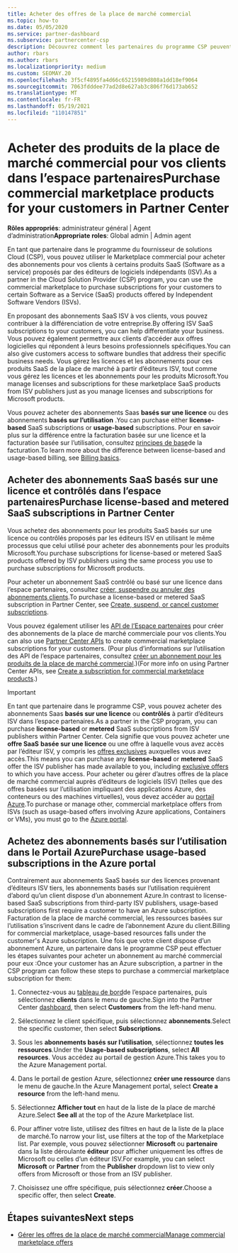 ```yaml
---
title: Acheter des offres de la place de marché commercial
ms.topic: how-to
ms.date: 05/05/2020
ms.service: partner-dashboard
ms.subservice: partnercenter-csp
description: Découvrez comment les partenaires du programme CSP peuvent utiliser le Marketplace de l’espace partenaires pour permettre aux clients d’acheter des offres SaaS auprès d’éditeurs de logiciels indépendants.
author: rbars
ms.author: rbars
ms.localizationpriority: medium
ms.custom: SEOMAY.20
ms.openlocfilehash: 3f5cf4895fa4d66c65215989d808a1dd18ef9064
ms.sourcegitcommit: 7063fdddee77ad2d8e627ab3c806f76d173ab652
ms.translationtype: MT
ms.contentlocale: fr-FR
ms.lasthandoff: 05/19/2021
ms.locfileid: "110147851"
---
```

# <a name="purchase-commercial-marketplace-products-for-your-customers-in-partner-center"></a><span data-ttu-id="9a309-103">Acheter des produits de la place de marché commercial pour vos clients dans l’espace partenaires</span><span class="sxs-lookup"><span data-stu-id="9a309-103">Purchase commercial marketplace products for your customers in Partner Center</span></span>


<span data-ttu-id="9a309-104">**Rôles appropriés**: administrateur général | Agent d’administration</span><span class="sxs-lookup"><span data-stu-id="9a309-104">**Appropriate roles**: Global admin | Admin agent</span></span>

<span data-ttu-id="9a309-105">En tant que partenaire dans le programme du fournisseur de solutions Cloud (CSP), vous pouvez utiliser le Marketplace commercial pour acheter des abonnements pour vos clients à certains produits SaaS (Software as a service) proposés par des éditeurs de logiciels indépendants (ISV).</span><span class="sxs-lookup"><span data-stu-id="9a309-105">As a partner in the Cloud Solution Provider (CSP) program, you can use the commercial marketplace to purchase subscriptions for your customers to certain Software as a Service (SaaS) products offered by Independent Software Vendors (ISVs).</span></span>

<span data-ttu-id="9a309-106">En proposant des abonnements SaaS ISV à vos clients, vous pouvez contribuer à la différenciation de votre entreprise.</span><span class="sxs-lookup"><span data-stu-id="9a309-106">By offering ISV SaaS subscriptions to your customers, you can help differentiate your business.</span></span> <span data-ttu-id="9a309-107">Vous pouvez également permettre aux clients d’accéder aux offres logicielles qui répondent à leurs besoins professionnels spécifiques.</span><span class="sxs-lookup"><span data-stu-id="9a309-107">You can also give customers access to software bundles that address their specific business needs.</span></span> <span data-ttu-id="9a309-108">Vous gérez les licences et les abonnements pour ces produits SaaS de la place de marché à partir d’éditeurs ISV, tout comme vous gérez les licences et les abonnements pour les produits Microsoft.</span><span class="sxs-lookup"><span data-stu-id="9a309-108">You manage licenses and subscriptions for these marketplace SaaS products from ISV publishers just as you manage licenses and subscriptions for Microsoft products.</span></span>

<span data-ttu-id="9a309-109">Vous pouvez acheter des abonnements Saas **basés sur une licence** ou des abonnements **basés sur l’utilisation** .</span><span class="sxs-lookup"><span data-stu-id="9a309-109">You can purchase either **license-based** SaaS subscriptions or **usage-based** subscriptions.</span></span> <span data-ttu-id="9a309-110">Pour en savoir plus sur la différence entre la facturation basée sur une licence et la facturation basée sur l’utilisation, consultez [principes de base](billing-basics.md)de la facturation.</span><span class="sxs-lookup"><span data-stu-id="9a309-110">To learn more about the difference between license-based and usage-based billing, see [Billing basics](billing-basics.md).</span></span>

## <a name="purchase-license-based-and-metered-saas-subscriptions-in-partner-center"></a><span data-ttu-id="9a309-111">Acheter des abonnements SaaS basés sur une licence et contrôlés dans l’espace partenaires</span><span class="sxs-lookup"><span data-stu-id="9a309-111">Purchase license-based and metered SaaS subscriptions in Partner Center</span></span>

<span data-ttu-id="9a309-112">Vous achetez des abonnements pour les produits SaaS basés sur une licence ou contrôlés proposés par les éditeurs ISV en utilisant le même processus que celui utilisé pour acheter des abonnements pour les produits Microsoft.</span><span class="sxs-lookup"><span data-stu-id="9a309-112">You purchase subscriptions for license-based or metered SaaS products offered by ISV publishers using the same process you use to purchase subscriptions for Microsoft products.</span></span>

<span data-ttu-id="9a309-113">Pour acheter un abonnement SaaS contrôlé ou basé sur une licence dans l’espace partenaires, consultez [créer, suspendre ou annuler des abonnements clients](create-a-new-subscription.md#create-a-new-subscription).</span><span class="sxs-lookup"><span data-stu-id="9a309-113">To purchase a license-based or metered SaaS subscription in Partner Center, see [Create, suspend, or cancel customer subscriptions](create-a-new-subscription.md#create-a-new-subscription).</span></span>

<span data-ttu-id="9a309-114">Vous pouvez également utiliser les [API de l’Espace partenaires](/partner-center/develop/) pour créer des abonnements de la place de marché commerciale pour vos clients.</span><span class="sxs-lookup"><span data-stu-id="9a309-114">You can also use [Partner Center APIs](/partner-center/develop/) to create commercial marketplace subscriptions for your customers.</span></span> <span data-ttu-id="9a309-115">(Pour plus d’informations sur l’utilisation des API de l’espace partenaires, consultez [créer un abonnement pour les produits de la place de marché commercial](/partner-center/develop/create-subscription-azure-marketplace-products).)</span><span class="sxs-lookup"><span data-stu-id="9a309-115">(For more info on using Partner Center APIs, see [Create a subscription for commercial marketplace products](/partner-center/develop/create-subscription-azure-marketplace-products).)</span></span>

>[!IMPORTANT]
> <span data-ttu-id="9a309-116">En tant que partenaire dans le programme CSP, vous pouvez acheter des abonnements Saas **basés sur une licence** ou **contrôlés** à partir d’éditeurs ISV dans l’espace partenaires.</span><span class="sxs-lookup"><span data-stu-id="9a309-116">As a partner in the CSP program, you can purchase **license-based** or **metered** SaaS subscriptions from ISV publishers within Partner Center.</span></span> <span data-ttu-id="9a309-117">Cela signifie que vous pouvez acheter une **offre SaaS** **basée sur une licence** ou une offre à laquelle vous avez accès par l’éditeur ISV, y compris les [offres exclusives](csp-commercial-marketplace-discover.md#learn-about-marketplace-exclusive-offers) auxquelles vous avez accès.</span><span class="sxs-lookup"><span data-stu-id="9a309-117">This means you can purchase any **license-based** or **metered** SaaS offer the ISV publisher has made available to you, including [exclusive offers](csp-commercial-marketplace-discover.md#learn-about-marketplace-exclusive-offers) to which you have access.</span></span> <span data-ttu-id="9a309-118">Pour acheter ou gérer d’autres offres de la place de marché commercial auprès d’éditeurs de logiciels (ISV) (telles que des offres basées sur l’utilisation impliquant des applications Azure, des conteneurs ou des machines virtuelles), vous devez accéder au [portail Azure](https://portal.azure.com/).</span><span class="sxs-lookup"><span data-stu-id="9a309-118">To purchase or manage other, commercial marketplace offers from ISVs (such as usage-based offers involving Azure applications, Containers or VMs), you must go to the [Azure portal](https://portal.azure.com/).</span></span>

## <a name="purchase-usage-based-subscriptions-in-the-azure-portal"></a><span data-ttu-id="9a309-119">Achetez des abonnements basés sur l’utilisation dans le Portail Azure</span><span class="sxs-lookup"><span data-stu-id="9a309-119">Purchase usage-based subscriptions in the Azure portal</span></span>

<span data-ttu-id="9a309-120">Contrairement aux abonnements SaaS basés sur des licences provenant d’éditeurs ISV tiers, les abonnements basés sur l’utilisation requièrent d’abord qu’un client dispose d’un abonnement Azure.</span><span class="sxs-lookup"><span data-stu-id="9a309-120">In contrast to license-based SaaS subscriptions from third-party ISV publishers, usage-based subscriptions first require a customer to have an Azure subscription.</span></span> <span data-ttu-id="9a309-121">Facturation de la place de marché commercial, les ressources basées sur l’utilisation s’inscrivent dans le cadre de l’abonnement Azure du client.</span><span class="sxs-lookup"><span data-stu-id="9a309-121">Billing for commercial marketplace, usage-based resources falls under the customer's Azure subscription.</span></span> <span data-ttu-id="9a309-122">Une fois que votre client dispose d’un abonnement Azure, un partenaire dans le programme CSP peut effectuer les étapes suivantes pour acheter un abonnement au marché commercial pour eux :</span><span class="sxs-lookup"><span data-stu-id="9a309-122">Once your customer has an Azure subscription, a partner in the CSP program can follow these steps to purchase a commercial marketplace subscription for them:</span></span>

1. <span data-ttu-id="9a309-123">Connectez-vous au [tableau de bord](https://partner.microsoft.com/dashboard)de l’espace partenaires, puis sélectionnez **clients** dans le menu de gauche.</span><span class="sxs-lookup"><span data-stu-id="9a309-123">Sign into the Partner Center [dashboard](https://partner.microsoft.com/dashboard), then select **Customers** from the left-hand menu.</span></span>

2. <span data-ttu-id="9a309-124">Sélectionnez le client spécifique, puis sélectionnez **abonnements**.</span><span class="sxs-lookup"><span data-stu-id="9a309-124">Select the specific customer, then select **Subscriptions**.</span></span>  

3. <span data-ttu-id="9a309-125">Sous les **abonnements basés sur l’utilisation**, sélectionnez **toutes les ressources**.</span><span class="sxs-lookup"><span data-stu-id="9a309-125">Under the **Usage-based subscriptions**, select **All resources**.</span></span> <span data-ttu-id="9a309-126">Vous accédez au portail de gestion Azure.</span><span class="sxs-lookup"><span data-stu-id="9a309-126">This takes you to the Azure Management portal.</span></span>

4. <span data-ttu-id="9a309-127">Dans le portail de gestion Azure, sélectionnez **créer une ressource** dans le menu de gauche.</span><span class="sxs-lookup"><span data-stu-id="9a309-127">In the Azure Management portal, select **Create a resource** from the left-hand menu.</span></span>

5. <span data-ttu-id="9a309-128">Sélectionnez **Afficher tout** en haut de la liste de la place de marché Azure.</span><span class="sxs-lookup"><span data-stu-id="9a309-128">Select **See all** at the top of the Azure Marketplace list.</span></span>

6. <span data-ttu-id="9a309-129">Pour affiner votre liste, utilisez des filtres en haut de la liste de la place de marché.</span><span class="sxs-lookup"><span data-stu-id="9a309-129">To narrow your list, use filters at the top of the Marketplace list.</span></span> <span data-ttu-id="9a309-130">Par exemple, vous pouvez sélectionner **Microsoft** ou **partenaire** dans la liste déroulante **éditeur** pour afficher uniquement les offres de Microsoft ou celles d’un éditeur ISV.</span><span class="sxs-lookup"><span data-stu-id="9a309-130">For example, you can select **Microsoft** or **Partner** from the **Publisher** dropdown list to view only offers from Microsoft or those from an ISV publisher.</span></span>

7. <span data-ttu-id="9a309-131">Choisissez une offre spécifique, puis sélectionnez **créer**.</span><span class="sxs-lookup"><span data-stu-id="9a309-131">Choose a specific offer, then select **Create**.</span></span>

## <a name="next-steps"></a><span data-ttu-id="9a309-132">Étapes suivantes</span><span class="sxs-lookup"><span data-stu-id="9a309-132">Next steps</span></span>

- [<span data-ttu-id="9a309-133">Gérer les offres de la place de marché commercial</span><span class="sxs-lookup"><span data-stu-id="9a309-133">Manage commercial marketplace offers</span></span>](csp-commercial-marketplace-purchase.md)